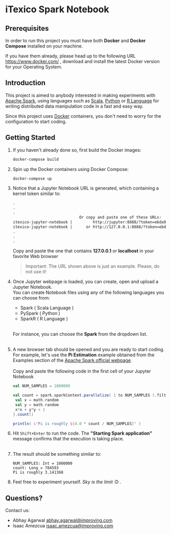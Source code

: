 # iTexico Spark Notebook

## Prerequisites
In order to run this project you must have both **Docker** and **Docker Compose** installed on your machine.

If you have them already, please head up to the following URL https://www.docker.com/ , download and install the latest Docker version for your Operating System.

## Introduction
This project is aimed to anybody interested in making experiments with [Apache Spark](https://spark.apache.org), using languages such as [Scala](https://www.scala-lang.org), [Python](https://www.python.org) or [R Language](https://www.r-project.org/about.html) for writing distributed data manipulation code in a fast and easy way.

Since this project uses [Docker](https://www.docker.com) containers, you don't need to worry for the configuration to start coding.

## Getting Started
1. If you haven't already done so, first build the Docker images:
    ```sh
    docker-compose build
    ```

1. Spin up the Docker containers using Docker Compose:
    ```sh
    docker-compose up
    ```

1. Notice that a Jupyter Notebook URL is generated, which containing a kernel token similar to:<br/>
   ```html
   .
   .
   .
                                Or copy and paste one of these URLs:
   itexico-jupyter-notebook |         http://jupyter:8888/?token=ebda9a2a80bf5ca9e17411163f8b1f5cef78ac186c64f04b
   itexico-jupyter-notebook |      or http://127.0.0.1:8888/?token=ebda9a2a80bf5ca9e17411163f8b1f5cef78ac186c64f04b
   .
   .
   .
   ```
   
   Copy and paste the one that contains **127.0.0.1** or **localhost** in your favorite Web browser

   > Important: The URL shown above is just an example. Please, do not use it!

1. Once Jupyter webpage is loaded, you can create, open and upload a Jupyter Notebook.<br/>
   You can create Notebook files using any of the following languages you can choose from:
   * Spark ( Scala Language )
   * PySpark ( Python )
   * SparkR ( R Language )
   
   <br/>
     
   For instance, you can choose the **Spark** from the dropdown list.<br/><br/>

1. A new browser tab should be opened and you are ready to start coding.<br/>
   For example, let's use the **Pi Estimation** example obtained from the Examples section of the [Apache Spark official webpage](https://spark.apache.org/examples.html).
   <br/><br/>
   Copy and paste the following code in the first cell of your Jupyter Notebook
   ```scala
   val NUM_SAMPLES = 1000000
   
   val count = spark.sparkContext.parallelize( 1 to NUM_SAMPLES ).filter { _ =>
    val x = math.random
    val y = math.random
    x*x + y*y < 1
   }.count()
   
   println( s"Pi is roughly ${4.0 * count / NUM_SAMPLES}" )
   ```

1. Hit ```Shift+Enter``` to run the code. The **"Starting Spark application"** message confirms that the execution is taking place.<br/><br/>

1. The result should be something similar to:
   ```text
   NUM_SAMPLES: Int = 1000000
   count: Long = 784593
   Pi is roughly 3.141368
   ```
1. Feel free to experiment yourself. *Sky is the limit* :D .


## Questions?
Contact us:

* Abhay Agarwal <abhay.agarwal@improving.com>
* Isaac Amezcua <isaac.amezcua@improving.com>
